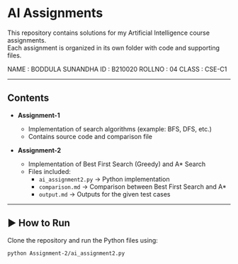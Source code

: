
# AI Assignments

This repository contains solutions for my Artificial Intelligence course assignments.  
Each assignment is organized in its own folder with code and supporting files.

NAME : BODDULA SUNANDHA
ID : B210020
ROLLNO : 04
CLASS : CSE-C1

---


##  Contents

- **Assignment-1**
  - Implementation of search algorithms (example: BFS, DFS, etc.)
  - Contains source code and comparison file

- **Assignment-2**
  - Implementation of Best First Search (Greedy) and A* Search
  - Files included:
    - `ai_assignment2.py` → Python implementation
    - `comparison.md` → Comparison between Best First Search and A*
    - `output.md` → Outputs for the given test cases

---

## ▶ How to Run

Clone the repository and run the Python files using:

```bash
python Assignment-2/ai_assignment2.py

